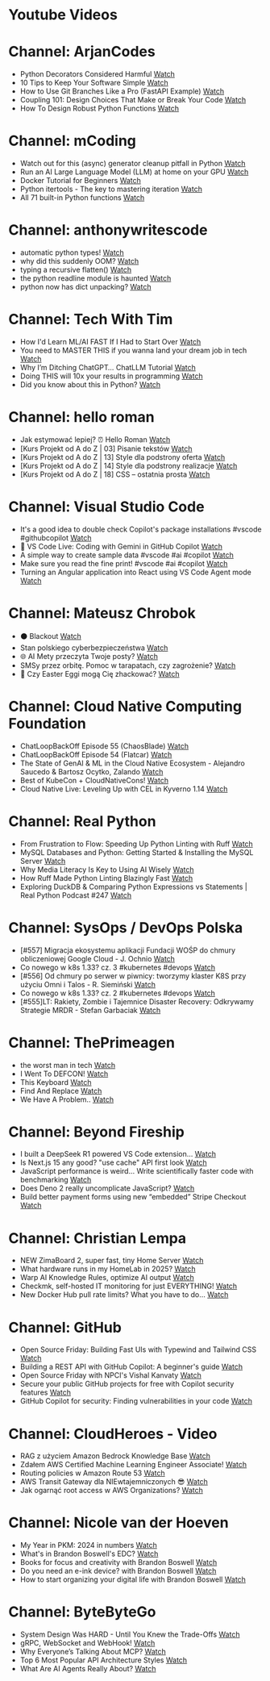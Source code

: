 
Youtube Videos
==============

# Channel: ArjanCodes
  
 - Python Decorators Considered Harmful  [Watch](https://youtu.be/dVnNc9oEnF8)  
 - 10 Tips to Keep Your Software Simple  [Watch](https://youtu.be/0U-RwnWaFIM)  
 - How to Use Git Branches Like a Pro (FastAPI Example)  [Watch](https://youtu.be/viAZQjs5lHk)  
 - Coupling 101: Design Choices That Make or Break Your Code  [Watch](https://youtu.be/MM9VQp-k0JQ)  
 - How To Design Robust Python Functions  [Watch](https://youtu.be/g-Cytq7YDCc)
# Channel: mCoding
  
 - Watch out for this (async) generator cleanup pitfall in Python  [Watch](https://youtu.be/N56Jrqc7SBk)  
 - Run an AI Large Language Model (LLM) at home on your GPU  [Watch](https://youtu.be/RejIVgfER-4)  
 - Docker Tutorial for Beginners  [Watch](https://youtu.be/b0HMimUb4f0)  
 - Python itertools - The key to mastering iteration  [Watch](https://youtu.be/1p7xa_BHYDs)  
 - All 71 built-in Python functions  [Watch](https://youtu.be/7Qu_KXc7xSI)
# Channel: anthonywritescode
  
 - automatic python types!  [Watch](https://youtu.be/YTDpiP1-PRg)  
 - why did this suddenly OOM?  [Watch](https://youtu.be/xEfDMjogJnw)  
 - typing a recursive flatten()  [Watch](https://youtu.be/pXcV_OJI7j4)  
 - the python readline module is haunted  [Watch](https://youtu.be/b0JQkTWjg6g)  
 - python now has dict unpacking?  [Watch](https://youtu.be/eqiM0xRmFJg)
# Channel: Tech With Tim
  
 - How I'd Learn ML/AI FAST If I Had to Start Over  [Watch](https://youtu.be/8xUher8-5_Q)  
 - You need to MASTER THIS if you wanna land your dream job in tech  [Watch](https://youtu.be/kdSxZCztEXA)  
 - Why I’m Ditching ChatGPT… ChatLLM Tutorial  [Watch](https://youtu.be/EYcDauqeJjI)  
 - Doing THIS will 10x your results in programming  [Watch](https://youtu.be/3fumECblrDg)  
 - Did you know about this in Python?  [Watch](https://youtu.be/z1tXFuG8afE)
# Channel: hello roman
  
 - Jak estymować lepiej? ⏰  Hello Roman  [Watch](https://youtu.be/trm4-53gp4g)  
 - [Kurs Projekt od A do Z | 03] Pisanie tekstów  [Watch](https://youtu.be/vTmJh0nX6Sk)  
 - [Kurs Projekt od A do Z | 13] Style dla podstrony oferta  [Watch](https://youtu.be/vVJeRbTPT4U)  
 - [Kurs Projekt od A do Z | 14] Style dla podstrony realizacje  [Watch](https://youtu.be/dL-0uYN72mM)  
 - [Kurs Projekt od A do Z | 18] CSS – ostatnia prosta  [Watch](https://youtu.be/f8tPJdD1_TE)
# Channel: Visual Studio Code
  
 - It's a good idea to double check Copilot's package installations #vscode #githubcopilot  [Watch](https://youtu.be/DX98JRTsYxc)  
 - 🔴 VS Code Live: Coding with Gemini in GitHub Copilot  [Watch](https://youtu.be/anVJ3tktOh4)  
 - A simple way to create sample data #vscode #ai #copilot  [Watch](https://youtu.be/aETKL7t9jyU)  
 - Make sure you read the fine print! #vscode #ai #copilot  [Watch](https://youtu.be/Zw21-4JpBKc)  
 - Turning an Angular application into React using VS Code Agent mode  [Watch](https://youtu.be/hyhZKRAQdLs)
# Channel: Mateusz Chrobok
  
 - ⚫ Blackout  [Watch](https://youtu.be/GS1NGYAzQYY)  
 - Stan polskiego cyberbezpieczeństwa  [Watch](https://youtu.be/ldXnmO8IYjA)  
 - 🌐 AI Mety przeczyta Twoje posty?  [Watch](https://youtu.be/P-OdqT7hOsI)  
 - SMSy przez orbitę. Pomoc w tarapatach, czy zagrożenie?  [Watch](https://youtu.be/C0VAucNTJL0)  
 - 🥚 Czy Easter Eggi mogą Cię zhackować?  [Watch](https://youtu.be/Huhn-IbIbCE)
# Channel: Cloud Native Computing Foundation
  
 - ChatLoopBackOff Episode 55 (​ChaosBlade)  [Watch](https://youtu.be/wvl4yJ9mABM)  
 - ChatLoopBackOff Episode 54 (​Flatcar)  [Watch](https://youtu.be/jR_-xUwi3qc)  
 - The State of GenAI & ML in the Cloud Native Ecosystem - Alejandro Saucedo & Bartosz Ocytko, Zalando  [Watch](https://youtu.be/0uJGmMZGUJE)  
 - Best of KubeCon + CloudNativeCons!  [Watch](https://youtu.be/mKejvdE2U8g)  
 - Cloud Native Live: Leveling Up with CEL in Kyverno 1.14  [Watch](https://youtu.be/OP9fl4w8hVQ)
# Channel: Real Python
  
 - From Frustration to Flow: Speeding Up Python Linting with Ruff  [Watch](https://youtu.be/y40_jcy1HGU)  
 - MySQL Databases and Python: Getting Started & Installing the MySQL Server  [Watch](https://youtu.be/Xyvhi6JmM4c)  
 - Why Media Literacy Is Key to Using AI Wisely  [Watch](https://youtu.be/pJKn2jbzigo)  
 - How Ruff Made Python Linting Blazingly Fast  [Watch](https://youtu.be/pbCK50uXX1s)  
 - Exploring DuckDB & Comparing Python Expressions vs Statements | Real Python Podcast #247  [Watch](https://youtu.be/uyq3SXXR1Zw)
# Channel: SysOps / DevOps Polska
  
 - [#557] Migracja ekosystemu aplikacji Fundacji WOŚP do chmury obliczeniowej Google Cloud - J. Ochnio  [Watch](https://youtu.be/imKt1z1vGKc)  
 - Co nowego w k8s 1.33? cz. 3 #kubernetes #devops  [Watch](https://youtu.be/XX968aOjntE)  
 - [#556] Od chmury po serwer w piwnicy: tworzymy klaster K8S przy użyciu Omni i Talos - R. Siemiński  [Watch](https://youtu.be/H2jIdozoWW4)  
 - Co nowego w k8s 1.33? cz. 2 #kubernetes #devops  [Watch](https://youtu.be/OCfHQDlrt60)  
 - [#555]LT: Rakiety, Zombie i Tajemnice Disaster Recovery: Odkrywamy Strategie MRDR - Stefan Garbaciak  [Watch](https://youtu.be/hhDHSPMJAKs)
# Channel: ThePrimeagen
  
 - the worst man in tech  [Watch](https://youtu.be/A_XGsAl-LqY)  
 - I Went To DEFCON!  [Watch](https://youtu.be/GwcFxTuMYmU)  
 - This Keyboard  [Watch](https://youtu.be/dhuX9t2j5Hc)  
 - Find And Replace  [Watch](https://youtu.be/v2a6Nv7RSd0)  
 - We Have A Problem..  [Watch](https://youtu.be/1-0r90bm6CE)
# Channel: Beyond Fireship
  
 - I built a DeepSeek R1 powered VS Code extension…  [Watch](https://youtu.be/clJCDHml2cA)  
 - Is Next.js 15 any good? "use cache" API first look  [Watch](https://youtu.be/xWkozeculPo)  
 - JavaScript performance is weird... Write scientifically faster code with benchmarking  [Watch](https://youtu.be/_pWA4rbzvIg)  
 - Does Deno 2 really uncomplicate JavaScript?  [Watch](https://youtu.be/8IHhvkaVqVE)  
 - Build better payment forms using new “embedded” Stripe Checkout  [Watch](https://youtu.be/7WFXl4-aCxs)
# Channel: Christian Lempa
  
 - NEW ZimaBoard 2, super fast, tiny Home Server  [Watch](https://youtu.be/D038iKKoiYI)  
 - What hardware runs in my HomeLab in 2025?  [Watch](https://youtu.be/4QlawuxRY00)  
 - Warp AI Knowledge Rules, optimize AI output  [Watch](https://youtu.be/GZtWIU0T888)  
 - Checkmk, self-hosted IT monitoring for just EVERYTHING!  [Watch](https://youtu.be/Rb1_7gbgS7k)  
 - New Docker Hub pull rate limits? What you have to do…  [Watch](https://youtu.be/JNkLbT_2JQg)
# Channel: GitHub
  
 - Open Source Friday: Building Fast UIs with Typewind and Tailwind CSS  [Watch](https://youtu.be/4QShqGuMxmw)  
 - Building a REST API with GitHub Copilot: A beginner's guide  [Watch](https://youtu.be/CJUbQ1QiBUY)  
 - Open Source Friday with NPCI's Vishal Kanvaty  [Watch](https://youtu.be/ERBaSFWzcyM)  
 - Secure your public GitHub projects for free with Copilot security features  [Watch](https://youtu.be/viVnkZJuuDQ)  
 - GitHub Copilot for security: Finding vulnerabilities in your code  [Watch](https://youtu.be/RpkKcS0j9dA)
# Channel: CloudHeroes - Video
  
 - RAG z użyciem Amazon Bedrock Knowledge Base  [Watch](https://youtu.be/oKjLdd_X1VQ)  
 - Zdałem AWS Certified Machine Learning Engineer Associate!  [Watch](https://youtu.be/leMqxVRNpmQ)  
 - Routing policies w Amazon Route 53  [Watch](https://youtu.be/AJb-VYx7jvU)  
 - AWS Transit Gateway dla NIEwtajemniczonych 😎  [Watch](https://youtu.be/06n86Z0sr-k)  
 - Jak ogarnąć root access w AWS Organizations?  [Watch](https://youtu.be/q5Lyj7RYxBk)
# Channel: Nicole van der Hoeven
  
 - My Year in PKM: 2024 in numbers  [Watch](https://youtu.be/NxCZ8GaM-Vw)  
 - What's in Brandon Boswell's EDC?  [Watch](https://youtu.be/Noswl0jCA4k)  
 - Books for focus and creativity with Brandon Boswell  [Watch](https://youtu.be/Ugc4U8Rx7RM)  
 - Do you need an e-ink device? with Brandon Boswell  [Watch](https://youtu.be/uUKPV6mWMFM)  
 - How to start organizing your digital life with Brandon Boswell  [Watch](https://youtu.be/Ykhyw3T3ICU)
# Channel: ByteByteGo
  
 - System Design Was HARD - Until You Knew the Trade-Offs  [Watch](https://youtu.be/1nENigGr-a0)  
 - gRPC, WebSocket and WebHook!  [Watch](https://youtu.be/f7KgDNZU3-Y)  
 - Why Everyone’s Talking About MCP?  [Watch](https://youtu.be/_d0duu3dED4)  
 - Top 6 Most Popular API Architecture Styles  [Watch](https://youtu.be/PNRbanEKGtw)  
 - What Are AI Agents Really About?  [Watch](https://youtu.be/eHEHE2fpnWQ)